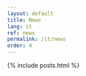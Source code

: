 ```yaml
---
layout: default
title: News
lang: it
ref: news
permalink: /it/news
order: 4
---
```


<main class="container my-5" markdown="1">
    {% include posts.html %}
</main>
